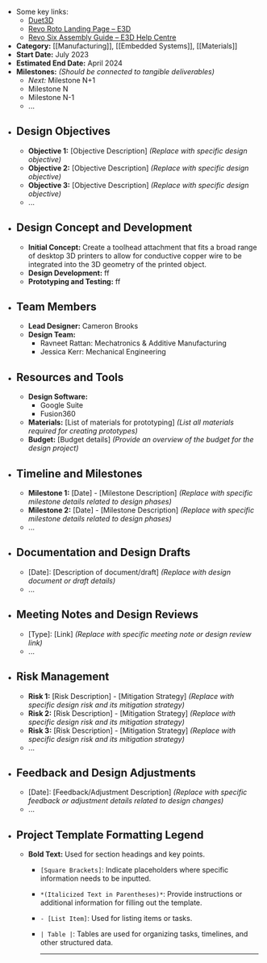 - Some key links:
	- [Duet3D](https://www.duet3d.com/Duet3RotoToolboard)
	- [Revo Roto Landing Page – E3D](https://e3d-online.com/pages/revo-roto-landing-page)
	- [Revo Six Assembly Guide – E3D Help Centre](https://e3d-online.zendesk.com/hc/en-us/articles/4408428411153-Revo-Six-Assembly-Guide)
- **Category:** [[Manufacturing]], [[Embedded Systems]], [[Materials]]
- **Start Date:** July 2023
- **Estimated End Date:** April 2024
- **Milestones:** *(Should be connected to tangible deliverables)*
	- *Next:* Milestone N+1
	- Milestone N
	- Milestone N-1
	- ...
- ## Design Objectives
	- **Objective 1:** [Objective Description] *(Replace with specific design objective)*
	- **Objective 2:** [Objective Description] *(Replace with specific design objective)*
	- **Objective 3:** [Objective Description] *(Replace with specific design objective)*
	- ...
- ## Design Concept and Development
	- **Initial Concept:** Create a toolhead attachment that fits a broad range of desktop 3D printers to allow for conductive copper wire to be integrated into the 3D geometry of the printed object.
	- **Design Development:** ff
	- **Prototyping and Testing:** ff
- ## Team Members
	- **Lead Designer:** Cameron Brooks
	- **Design Team:**
		- Ravneet Rattan: Mechatronics & Additive Manufacturing
		- Jessica Kerr: Mechanical Engineering
- ## Resources and Tools
	- **Design Software:**
		- Google Suite
		- Fusion360
	- **Materials:** [List of materials for prototyping] *(List all materials required for creating prototypes)*
	- **Budget:** [Budget details] *(Provide an overview of the budget for the design project)*
- ## Timeline and Milestones
	- **Milestone 1:** [Date] - [Milestone Description] *(Replace with specific milestone details related to design phases)*
	- **Milestone 2:** [Date] - [Milestone Description] *(Replace with specific milestone details related to design phases)*
	- ...
- ## Documentation and Design Drafts
	- [Date]: [Description of document/draft] *(Replace with design document or draft details)*
	- ...
- ## Meeting Notes and Design Reviews
	- [Type]: [Link] *(Replace with specific meeting note or design review link)*
	- ...
- ## Risk Management
	- **Risk 1:** [Risk Description] - [Mitigation Strategy] *(Replace with specific design risk and its mitigation strategy)*
	- **Risk 2:** [Risk Description] - [Mitigation Strategy] *(Replace with specific design risk and its mitigation strategy)*
	- **Risk 3:** [Risk Description] - [Mitigation Strategy] *(Replace with specific design risk and its mitigation strategy)*
	- ...
- ## Feedback and Design Adjustments
	- [Date]: [Feedback/Adjustment Description] *(Replace with specific feedback or adjustment details related to design changes)*
	- ...
- ## Project Template Formatting Legend
	- **Bold Text:** Used for section headings and key points.
		- `[Square Brackets]`: Indicate placeholders where specific information needs to be inputted.
		- `*(Italicized Text in Parentheses)*`: Provide instructions or additional information for filling out the template.
		- `- [List Item]`: Used for listing items or tasks.
		- `| Table |`: Tables are used for organizing tasks, timelines, and other structured data.
		  
		  ---